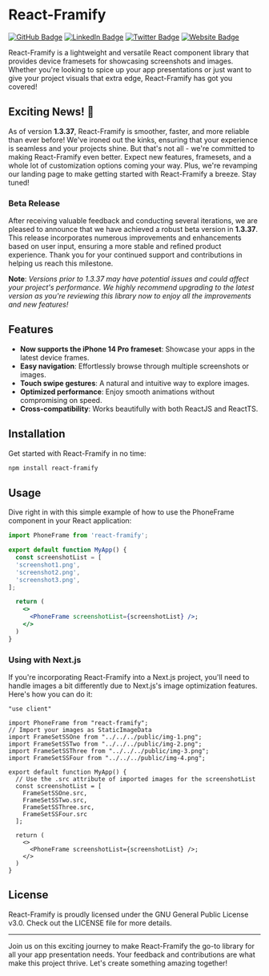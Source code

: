 # React-Framify

[![GitHub Badge](https://img.shields.io/badge/GitHub-100000?style=for-the-badge&logo=github&logoColor=white)](https://github.com/CodeNKoffee)
[![LinkedIn Badge](https://img.shields.io/badge/LinkedIn-0077B5?style=for-the-badge&logo=linkedin&logoColor=white)](https://linkedin.com/in/h4temsoliman)
[![Twitter Badge](https://img.shields.io/badge/Twitter-1DA1F2?style=for-the-badge&logo=twitter&logoColor=white)](https://twitter.com/h4temsoliman)
[![Website Badge](https://img.shields.io/badge/website-000000?style=for-the-badge&logo=About.me&logoColor=white)](https://hatemsoliman.dev)

React-Framify is a lightweight and versatile React component library that provides device framesets for showcasing screenshots and images. Whether you're looking to spice up your app presentations or just want to give your project visuals that extra edge, React-Framify has got you covered!

## Exciting News! 🎉

As of version **1.3.37**, React-Framify is smoother, faster, and more reliable than ever before! We've ironed out the kinks, ensuring that your experience is seamless and your projects shine. But that's not all - we're committed to making React-Framify even better. Expect new features, framesets, and a whole lot of customization options coming your way. Plus, we're revamping our landing page to make getting started with React-Framify a breeze. Stay tuned!

### Beta Release

After receiving valuable feedback and conducting several iterations, we are pleased to announce that we have achieved a robust beta version in **1.3.37**. This release incorporates numerous improvements and enhancements based on user input, ensuring a more stable and refined product experience. Thank you for your continued support and contributions in helping us reach this milestone.

**Note**: _Versions prior to 1.3.37 may have potential issues and could affect your project's performance. We highly recommend upgrading to the latest version as you're reviewing this library now to enjoy all the improvements and new features!_

## Features

- **Now supports the iPhone 14 Pro frameset**: Showcase your apps in the latest device frames.
- **Easy navigation**: Effortlessly browse through multiple screenshots or images.
- **Touch swipe gestures**: A natural and intuitive way to explore images.
- **Optimized performance**: Enjoy smooth animations without compromising on speed.
- **Cross-compatibility**: Works beautifully with both ReactJS and ReactTS.

## Installation

Get started with React-Framify in no time:

```bash
npm install react-framify
```

## Usage

Dive right in with this simple example of how to use the PhoneFrame component in your React application:

```jsx
import PhoneFrame from 'react-framify';

export default function MyApp() {
  const screenshotList = [
  'screenshot1.png',
  'screenshot2.png',
  'screenshot3.png',
];

  return (
    <>
      <PhoneFrame screenshotList={screenshotList} />;
    </>
  )
}
```

### Using with Next.js

If you're incorporating React-Framify into a Next.js project, you'll need to handle images a bit differently due to Next.js's image optimization features. Here's how you can do it:

```tsx
"use client"

import PhoneFrame from "react-framify";
// Import your images as StaticImageData
import FrameSetSSOne from "../../../public/img-1.png";
import FrameSetSSTwo from "../../../public/img-2.png";
import FrameSetSSThree from "../../../public/img-3.png";
import FrameSetSSFour from "../../../public/img-4.png";

export default function MyApp() {
  // Use the .src attribute of imported images for the screenshotList
  const screenshotList = [
    FrameSetSSOne.src,
    FrameSetSSTwo.src,
    FrameSetSSThree.src,
    FrameSetSSFour.src
  ];

  return (
    <>
      <PhoneFrame screenshotList={screenshotList} />;
    </>
  )
}
```

## License

React-Framify is proudly licensed under the GNU General Public License v3.0. Check out the LICENSE file for more details.

---

Join us on this exciting journey to make React-Framify the go-to library for all your app presentation needs. Your feedback and contributions are what make this project thrive. Let's create something amazing together!
